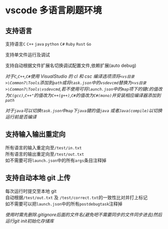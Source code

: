 # vscode 多语言刷题环境

## 支持语言

支持语言`C` `C++` `java` `python` `C#` `Ruby` `Rust` `Go`</br>

支持单文件运行及调试</br>

支持自动根据文件扩展名切换调试配置文件,依赖扩展(auto debug)

_对于`C`,`C++`,`C#`使用 VisualStudio 的 cl 和 csc 编译选项须将`<vs目录>\Common7\Tools`添加到`path`或将`task.json`中的`vsdevcmd`替换为`<vs目录>\Common7\Tools\vsdevcmd`,若不使用可将`launch.json`中的`map`项下的键`C`的值改为`C(gcc)`,`C++"`的值改为`C++(g++)`,`C#`的值改为`C#(mono)`并安装相应编译器添加到`path`_

_对于`java`可以切换`task.json`中`map`下`java`键的值`java` 或者`Java(compile)`以切换运行前是否编译_

## 支持输入输出重定向

所有语言的输入重定向至`/test/in.txt`</br>
所有语言的输出重定向至`/test/out.txt`</br>
如不需要可将`launch.json`中的所有`args`条目注释掉

## 支持自动本地 git 上传

每次运行时提交至本地 git</br>
自动根据`/test/out.txt` 及 `/test/correct.txt`的一致性比对并打上标记</br>
如不需要可以把`launch.json`中的所有`postdebugtask`注释掉

*使用时需先删除.gitignore后面的文件名(避免吧不需要同步的文件同步进去)然后运行git init初始化存储库*
